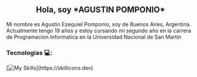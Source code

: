 <h2 align="center">Hola, soy *AGUSTIN POMPONIO*</h2>


<p>Mi nombre es Agustin Ezequiel Pomponio, soy de Buenos Aires, Argentina. Actualmente tengo 19 años y estoy cursando mi segundo año en la carrera de Programacion Informatica en la Universidad Nacional de San Martin</p>

### Tecnologias :computer::    
[![My Skills](https://skillicons.dev/icons?i=html,css,js,c,cpp,py,arduino,git,github,vscode,linux,windows,ps,discord,linkedin,instagram,)](https://skillicons.dev)
